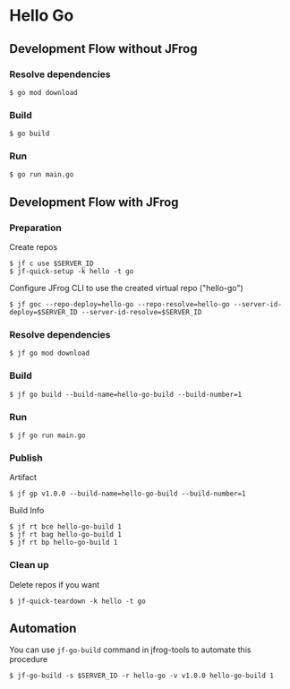 # Hello Go

## Development Flow without JFrog

### Resolve dependencies
```
$ go mod download
```

### Build
```
$ go build
```

### Run
```
$ go run main.go
```

## Development Flow with JFrog

### Preparation
Create repos
```
$ jf c use $SERVER_ID
$ jf-quick-setup -k hello -t go
```
Configure JFrog CLI to use the created virtual repo ("hello-go")
```
$ jf goc --repo-deploy=hello-go --repo-resolve=hello-go --server-id-deploy=$SERVER_ID --server-id-resolve=$SERVER_ID
```

### Resolve dependencies
```
$ jf go mod download
```

### Build
```
$ jf go build --build-name=hello-go-build --build-number=1
```

### Run
```
$ jf go run main.go
```

### Publish
Artifact
```
$ jf gp v1.0.0 --build-name=hello-go-build --build-number=1
```

Build Info
```
$ jf rt bce hello-go-build 1
$ jf rt bag hello-go-build 1
$ jf rt bp hello-go-build 1
```

### Clean up
Delete repos if you want
```
$ jf-quick-teardown -k hello -t go
```

## Automation
You can use `jf-go-build` command in jfrog-tools to automate this procedure
```
$ jf-go-build -s $SERVER_ID -r hello-go -v v1.0.0 hello-go-build 1
```

